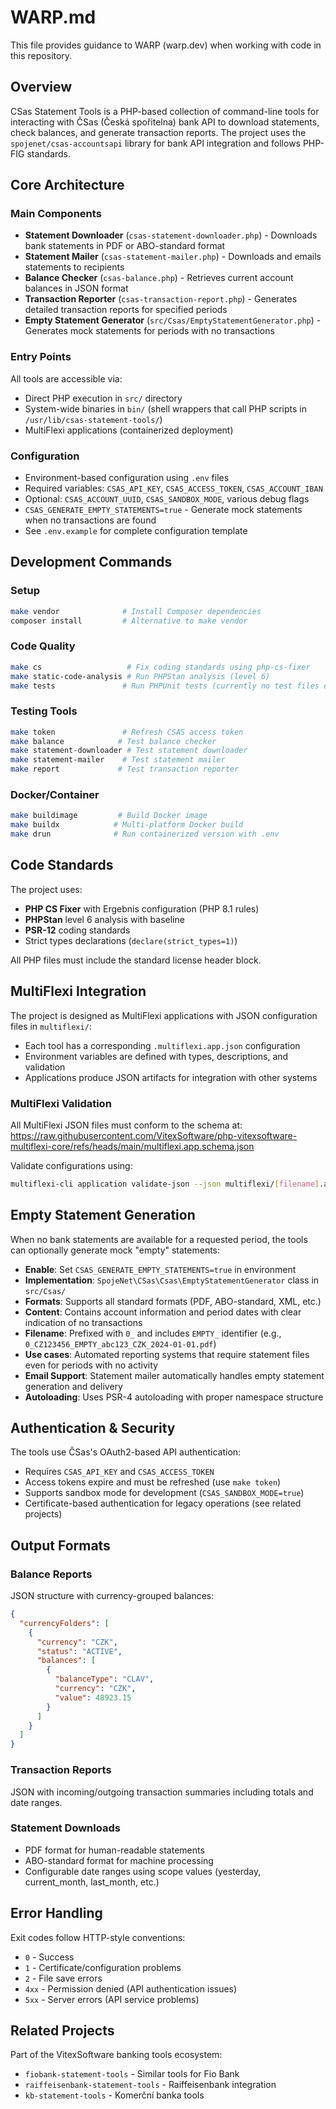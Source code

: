 # WARP.md

This file provides guidance to WARP (warp.dev) when working with code in this repository.

## Overview

CSas Statement Tools is a PHP-based collection of command-line tools for interacting with ČSas (Česká spořitelna) bank API to download statements, check balances, and generate transaction reports. The project uses the `spojenet/csas-accountsapi` library for bank API integration and follows PHP-FIG standards.

## Core Architecture

### Main Components
- **Statement Downloader** (`csas-statement-downloader.php`) - Downloads bank statements in PDF or ABO-standard format
- **Statement Mailer** (`csas-statement-mailer.php`) - Downloads and emails statements to recipients
- **Balance Checker** (`csas-balance.php`) - Retrieves current account balances in JSON format
- **Transaction Reporter** (`csas-transaction-report.php`) - Generates detailed transaction reports for specified periods
- **Empty Statement Generator** (`src/Csas/EmptyStatementGenerator.php`) - Generates mock statements for periods with no transactions

### Entry Points
All tools are accessible via:
- Direct PHP execution in `src/` directory
- System-wide binaries in `bin/` (shell wrappers that call PHP scripts in `/usr/lib/csas-statement-tools/`)
- MultiFlexi applications (containerized deployment)

### Configuration
- Environment-based configuration using `.env` files
- Required variables: `CSAS_API_KEY`, `CSAS_ACCESS_TOKEN`, `CSAS_ACCOUNT_IBAN`
- Optional: `CSAS_ACCOUNT_UUID`, `CSAS_SANDBOX_MODE`, various debug flags
- `CSAS_GENERATE_EMPTY_STATEMENTS=true` - Generate mock statements when no transactions are found
- See `.env.example` for complete configuration template

## Development Commands

### Setup
```bash
make vendor              # Install Composer dependencies
composer install         # Alternative to make vendor
```

### Code Quality
```bash
make cs                   # Fix coding standards using php-cs-fixer
make static-code-analysis # Run PHPStan analysis (level 6)
make tests               # Run PHPUnit tests (currently no test files exist)
```

### Testing Tools
```bash
make token               # Refresh CSAS access token
make balance            # Test balance checker
make statement-downloader # Test statement downloader
make statement-mailer    # Test statement mailer  
make report             # Test transaction reporter
```

### Docker/Container
```bash
make buildimage         # Build Docker image
make buildx            # Multi-platform Docker build
make drun              # Run containerized version with .env
```

## Code Standards

The project uses:
- **PHP CS Fixer** with Ergebnis configuration (PHP 8.1 rules)
- **PHPStan** level 6 analysis with baseline
- **PSR-12** coding standards
- Strict types declarations (`declare(strict_types=1)`)

All PHP files must include the standard license header block.

## MultiFlexi Integration

The project is designed as MultiFlexi applications with JSON configuration files in `multiflexi/`:
- Each tool has a corresponding `.multiflexi.app.json` configuration
- Environment variables are defined with types, descriptions, and validation
- Applications produce JSON artifacts for integration with other systems

### MultiFlexi Validation
All MultiFlexi JSON files must conform to the schema at:
https://raw.githubusercontent.com/VitexSoftware/php-vitexsoftware-multiflexi-core/refs/heads/main/multiflexi.app.schema.json

Validate configurations using:
```bash
multiflexi-cli application validate-json --json multiflexi/[filename].app.json
```

## Empty Statement Generation

When no bank statements are available for a requested period, the tools can optionally generate mock "empty" statements:

- **Enable**: Set `CSAS_GENERATE_EMPTY_STATEMENTS=true` in environment
- **Implementation**: `SpojeNet\CSas\Csas\EmptyStatementGenerator` class in `src/Csas/`
- **Formats**: Supports all standard formats (PDF, ABO-standard, XML, etc.)
- **Content**: Contains account information and period dates with clear indication of no transactions
- **Filename**: Prefixed with `0_` and includes `EMPTY_` identifier (e.g., `0_CZ123456_EMPTY_abc123_CZK_2024-01-01.pdf`)
- **Use cases**: Automated reporting systems that require statement files even for periods with no activity
- **Email Support**: Statement mailer automatically handles empty statement generation and delivery
- **Autoloading**: Uses PSR-4 autoloading with proper namespace structure

## Authentication & Security

The tools use ČSas's OAuth2-based API authentication:
- Requires `CSAS_API_KEY` and `CSAS_ACCESS_TOKEN`
- Access tokens expire and must be refreshed (use `make token`)
- Supports sandbox mode for development (`CSAS_SANDBOX_MODE=true`)
- Certificate-based authentication for legacy operations (see related projects)

## Output Formats

### Balance Reports
JSON structure with currency-grouped balances:
```json
{
  "currencyFolders": [
    {
      "currency": "CZK",
      "status": "ACTIVE", 
      "balances": [
        {
          "balanceType": "CLAV",
          "currency": "CZK",
          "value": 48923.15
        }
      ]
    }
  ]
}
```

### Transaction Reports  
JSON with incoming/outgoing transaction summaries including totals and date ranges.

### Statement Downloads
- PDF format for human-readable statements
- ABO-standard format for machine processing
- Configurable date ranges using scope values (yesterday, current_month, last_month, etc.)

## Error Handling

Exit codes follow HTTP-style conventions:
- `0` - Success
- `1` - Certificate/configuration problems  
- `2` - File save errors
- `4xx` - Permission denied (API authentication issues)
- `5xx` - Server errors (API service problems)

## Related Projects

Part of the VitexSoftware banking tools ecosystem:
- `fiobank-statement-tools` - Similar tools for Fio Bank
- `raiffeisenbank-statement-tools` - Raiffeisenbank integration
- `kb-statement-tools` - Komerční banka tools